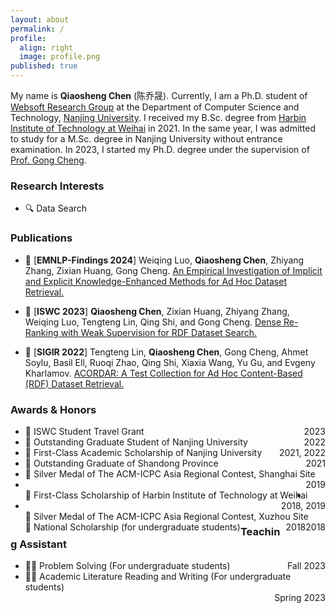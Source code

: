 ```yaml
---
layout: about
permalink: /
profile:
  align: right
  image: profile.png
published: true
---
```


My name is **Qiaosheng Chen** (陈乔晟). Currently, I am a Ph.D. student of [Websoft Research Group](http://ws.nju.edu.cn/) at the Department of Computer Science and Technology, [Nanjing University](https://www.nju.edu.cn/). I received my B.Sc. degree from [Harbin Institute of Technology at Weihai](https://www.hitwh.edu.cn/) in 2021. In the same year, I was admitted to study for a M.Sc. degree in Nanjing University without entrance examination. In 2023, I started my Ph.D. degree under the supervision of [Prof. Gong Cheng](http://ws.nju.edu.cn/~gcheng).

### Research Interests

- 🔍 Data Search

### Publications

- 📔 [**EMNLP-Findings 2024**] Weiqing Luo, **Qiaosheng Chen**, Zhiyang Zhang, Zixian Huang, Gong Cheng. [An Empirical Investigation of Implicit and Explicit Knowledge-Enhanced Methods for Ad Hoc Dataset Retrieval.]()

- 📔 [**ISWC 2023**] **Qiaosheng Chen**, Zixian Huang, Zhiyang Zhang, Weiqing Luo, Tengteng Lin, Qing Shi, and Gong Cheng. [Dense Re-Ranking with Weak Supervision for RDF Dataset Search.]()
  
- 📔 [**SIGIR 2022**] Tengteng Lin, **Qiaosheng Chen**, Gong Cheng, Ahmet Soylu, Basil Ell, Ruoqi Zhao, Qing Shi, Xiaxia Wang, Yu Gu, and Evgeny Kharlamov. [ACORDAR: A Test Collection for Ad Hoc Content-Based (RDF) Dataset Retrieval.](https://doi.org/10.1145/3477495.3531729)
  

### Awards & Honors

- <div style="float: left">🏅 ISWC Student Travel Grant</div><div style="float: right">2023</div>

- <div style="float: left">🏅 Outstanding Graduate Student of Nanjing University</div><div style="float: right">2022</div>

- <div style="float: left">🏅 First-Class Academic Scholarship of Nanjing University</div><div style="float: right">2021, 2022</div>

- <div style="float: left">🏅 Outstanding Graduate of Shandong Province</div><div style="float: right">2021</div>

- <div style="float: left">🏅 Silver Medal of The ACM-ICPC Asia Regional Contest, Shanghai Site</div><div style="float: right">2019</div>

- <div style="float: left">🏅 First-Class Scholarship of Harbin Institute of Technology at Weihai</div><div style="float: right">2018, 2019</div>

- <div style="float: left">🏅 Silver Medal of The ACM-ICPC Asia Regional Contest, Xuzhou Site</div><div style="float: right">2018</div>

- <div style="float: left">🏅 National Scholarship (for undergraduate students)</div><div style="float: right">2018</div>


### Teaching Assistant

- <div style="float: left">👨‍🏫 Problem Solving (For undergraduate students)</div><div style="float: right">Fall 2023</div>

- <div style="float: left">👨‍🏫 Academic Literature Reading and Writing (For undergraduate students)</div><div style="float: right">Spring 2023</div>